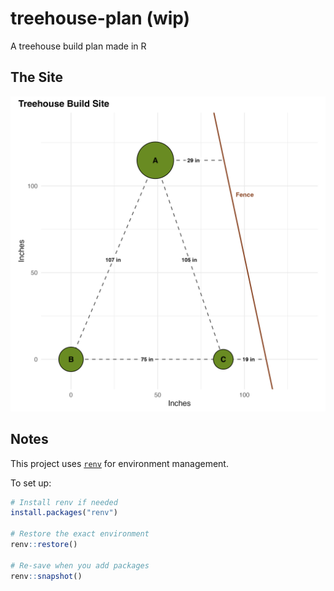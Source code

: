 # treehouse-plan (wip)
A treehouse build plan made in R

## The Site
![Treehouse Plan](figures/the-site.png)

## Notes
This project uses [`renv`](https://rstudio.github.io/renv/) for environment management.

To set up:

```r
# Install renv if needed
install.packages("renv")

# Restore the exact environment
renv::restore()

# Re-save when you add packages
renv::snapshot()
```